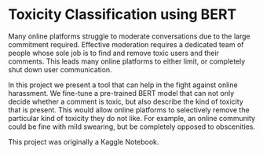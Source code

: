 # Toxicity Classification using BERT
Many online platforms struggle to moderate conversations due to the large commitment required. Effective moderation requires a dedicated team of people whose sole job is to find and remove toxic users and their comments. This leads many online platforms to either limit, or completely shut down user communication.

In this project we present a tool that can help in the fight against online harassment. We fine-tune a pre-trained BERT model that can not only decide whether a comment is toxic, 
but also describe the kind of toxicity that is present. This would allow online platforms to selectively remove the particular kind of toxicity they do not like. 
For example, an online community could be fine with mild swearing, but be completely opposed to obscenities.

This project was originally a Kaggle Notebook.





